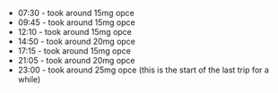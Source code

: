 * 07:30 - took around 15mg opce
* 09:45 - took around 15mg opce
* 12:10 - took around 15mg opce
* 14:50 - took around 20mg opce
* 17:15 - took around 15mg opce
* 21:05 - took around 20mg opce
* 23:00 - took around 25mg opce (this is the start of the last trip for a while)